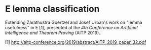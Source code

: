 # E lemma classification

Extending Zarathustra Goertzel and Josef Urban's work on "lemma usefulness" in E [1],
presented at the *4th Conference on Artificial Intelligence and Theorem Proving* (AITP 2019).

[1] http://aitp-conference.org/2019/abstract/AITP_2019_paper_32.pdf
